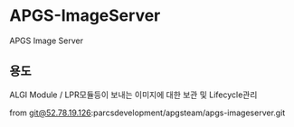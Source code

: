# APGS-ImageServer

APGS Image Server

## 용도

ALGI Module / LPR모듈등이 보내는 이미지에 대한 보관 및 Lifecycle관리

from git@52.78.19.126:parcsdevelopment/apgsteam/apgs-imageserver.git
